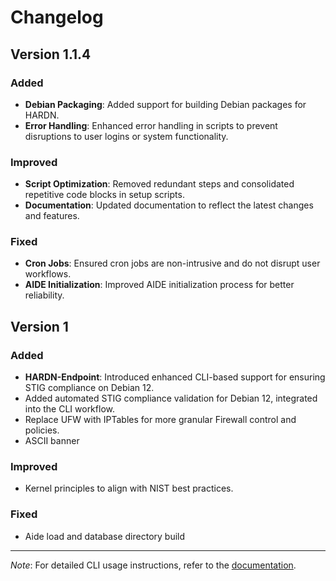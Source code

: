 # Changelog

## Version 1.1.4

### Added
- **Debian Packaging**: Added support for building Debian packages for HARDN.
- **Error Handling**: Enhanced error handling in scripts to prevent disruptions to user logins or system functionality.

### Improved
- **Script Optimization**: Removed redundant steps and consolidated repetitive code blocks in setup scripts.
- **Documentation**: Updated documentation to reflect the latest changes and features.

### Fixed
- **Cron Jobs**: Ensured cron jobs are non-intrusive and do not disrupt user workflows.
- **AIDE Initialization**: Improved AIDE initialization process for better reliability.

## Version 1

### Added
- **HARDN-Endpoint**: Introduced enhanced CLI-based support for ensuring STIG compliance on Debian 12.
- Added automated STIG compliance validation for Debian 12, integrated into the CLI workflow.
- Replace UFW with IPTables for more granular Firewall control and policies. 
- ASCII banner

### Improved
- Kernel principles to align with NIST best practices. 

### Fixed
- Aide load and database directory build

---

*Note*: For detailed CLI usage instructions, refer to the [documentation](https://github.com/OpenSource-For-Freedom/HARDN/blob/main/README.md).